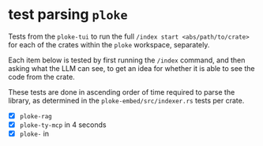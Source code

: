 # test parsing `ploke`

Tests from the `ploke-tui` to run the full `/index start <abs/path/to/crate>` for each of the crates within the `ploke` workspace, separately.

Each item below is tested by first running the `/index` command, and then asking what the LLM can see, to get an idea for whether it is able to see the code from the crate.

These tests are done in ascending order of time required to parse the library, as determined in the `ploke-embed/src/indexer.rs` tests per crate.

- [x] `ploke-rag`
- [x] `ploke-ty-mcp` in 4 seconds
- [x] `ploke-` in 
